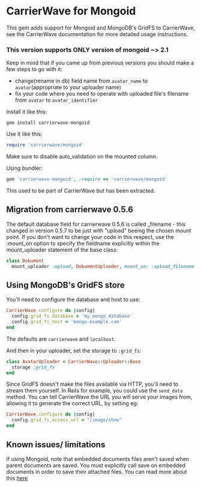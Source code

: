 # CarrierWave for Mongoid

This gem adds support for Mongoid and MongoDB's GridFS to CarrierWave, see the
CarrierWave documentation for more detailed usage instructions.

### This version supports ONLY version of mongoid ~> 2.1
Keep in mind that if you came up from previous versions you should make a few steps to go with it:

* change(rename in db) field name from `avatar_name` to `avatar`(appropriate to your uploader name)
* fix your code where you need to operate with uploaded file's filename from `avatar` to `avatar_identifier`

Install it like this:

    gem install carrierwave-mongoid

Use it like this:

```ruby
require 'carrierwave/mongoid'
```

Make sure to disable auto_validation on the mounted column.

Using bundler:

```ruby
gem 'carrierwave-mongoid', :require => 'carrierwave/mongoid'
```

This used to be part of CarrierWave but has been extracted.

## Migration from carrierwave 0.5.6

The default database field for carrierwave 0.5.6 is called <upload>_filename -
this changed in version 0.5.7 to be just <upload> with "upload" beeing the chosen mount point.
If you don't want to change your code in this respect, use the :mount_on option to specify
the fieldname explicitly within the mount_uploader statement of the base class:

```ruby
class Dokument
  mount_uploader :upload, DokumentUploader, mount_on: :upload_filename
```

## Using MongoDB's GridFS store

You'll need to configure the database and host to use:

```ruby
CarrierWave.configure do |config|
  config.grid_fs_database = 'my_mongo_database'
  config.grid_fs_host = 'mongo.example.com'
end
```

The defaults are `carrierwave` and `localhost`.

And then in your uploader, set the storage to `:grid_fs`:

```ruby
class AvatarUploader < CarrierWave::Uploader::Base
  storage :grid_fs
end
```

Since GridFS doesn't make the files available via HTTP, you'll need to stream
them yourself. In Rails for example, you could use the `send_data` method. You
can tell CarrierWave the URL you will serve your images from, allowing it to
generate the correct URL, by setting eg:

```ruby
CarrierWave.configure do |config|
  config.grid_fs_access_url = "/image/show"
end
```

## Known issues/ limitations

If using Mongoid, note that embedded documents files aren't saved when parent documents are saved.
You must explicitly call save on embedded documents in order to save their attached files.
You can read more about this [here](https://github.com/jnicklas/carrierwave/issues#issue/81)
